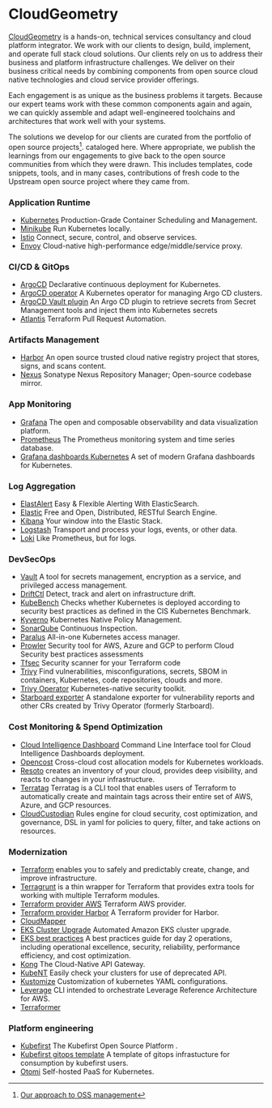 # CloudGeometry
[CloudGeometry](https://cloudgeometry.io/) is a hands-on, technical services consultancy and cloud platform integrator. We work with our clients to design, build, implement, and operate full stack cloud solutions. Our clients rely on us to address their business and platform infrastructure challenges. We deliver  on their business critical needs by combining components from open source cloud native technologies and cloud service provider offerings.

Each engagement is as unique as the business problems it targets. Because our expert teams work with these common components again and again, we can quickly assemble and adapt well-engineered toolchains and architectures that work well with your systems.

The solutions we develop for our clients are curated from the portfolio of open source projects[^oss_management]. cataloged here. Where appropriate, we publish the learnings from our engagements to give back to the open source communities from which they were drawn. This includes templates, code snippets, tools, and in many cases, contributions of fresh code to the Upstream open source project where they came from.


### Application Runtime
- [Kubernetes](https://github.com/kubernetes/kubernetes) Production-Grade Container Scheduling and Management.
- [Minikube](https://github.com/kubernetes/minikube) Run Kubernetes locally.
- [Istio](https://github.com/istio/istio) Connect, secure, control, and observe services. 
- [Envoy](https://github.com/envoyproxy/envoy) Cloud-native high-performance edge/middle/service proxy.


### CI/CD & GitOps

- [ArgoCD](https://github.com/argoproj/argo-cd) Declarative continuous deployment for Kubernetes. 
- [ArgoCD operator](https://github.com/argoproj-labs/argocd-operator) A Kubernetes operator for managing Argo CD clusters. 
- [ArgoCD Vault plugin](https://github.com/argoproj-labs/argocd-vault-plugin) An Argo CD plugin to retrieve secrets from Secret Management tools and inject them into Kubernetes secrets
- [Atlantis](https://github.com/runatlantis/atlantis) Terraform Pull Request Automation.


### Artifacts Management
- [Harbor](https://github.com/goharbor/harbor) An open source trusted cloud native registry project that stores, signs, and scans content.
- [Nexus](https://github.com/sonatype/nexus-public) Sonatype Nexus Repository Manager; Open-source codebase mirror.


### App Monitoring
- [Grafana](https://github.com/grafana/grafana) The open and composable observability and data visualization platform. 
- [Prometheus](https://github.com/prometheus/prometheus) The Prometheus monitoring system and time series database. 
- [Grafana dashboards Kubernetes](https://github.com/dotdc/grafana-dashboards-kubernetes) A set of modern Grafana dashboards for Kubernetes. 


### Log Aggregation
- [ElastAlert](https://github.com/Yelp/elastalert) Easy & Flexible Alerting With ElasticSearch.
- [Elastic](https://github.com/elastic/elasticsearch) Free and Open, Distributed, RESTful Search Engine.
- [Kibana](https://github.com/elastic/kibana) Your window into the Elastic Stack.
- [Logstash](https://github.com/elastic/logstash) Transport and process your logs, events, or other data.
- [Loki](https://github.com/grafana/loki) Like Prometheus, but for logs. 

### DevSecOps
- [Vault](https://github.com/hashicorp/vault) A tool for secrets management, encryption as a service, and privileged access management.
- [DriftCtl](https://github.com/snyk/driftctl) Detect, track and alert on infrastructure drift.
- [KubeBench](https://github.com/aquasecurity/kube-bench) Checks whether Kubernetes is deployed according to security best practices as defined in the CIS Kubernetes Benchmark.
- [Kyverno](https://github.com/kyverno/kyverno) Kubernetes Native Policy Management.
- [SonarQube](https://github.com/SonarSource/sonarqube) Continuous Inspection.
- [Paralus](https://github.com/paralus/paralus) All-in-one Kubernetes access manager.
- [Prowler](https://github.com/prowler-cloud/prowler) Security tool for AWS, Azure and GCP to perform Cloud Security best practices assessments
- [Tfsec](https://github.com/aquasecurity/tfsec) Security scanner for your Terraform code 
- [Trivy](https://github.com/aquasecurity/trivy) Find vulnerabilities, misconfigurations, secrets, SBOM in containers, Kubernetes, code repositories, clouds and more.
- [Trivy Operator](https://github.com/aquasecurity/trivy-operator) Kubernetes-native security toolkit.
- [Starboard exporter](https://github.com/giantswarm/starboard-exporter) A standalone exporter for vulnerability reports and other CRs created by Trivy Operator (formerly Starboard). 


### Cost Monitoring & Spend Optimization 
- [Cloud Intelligence Dashboard](https://github.com/aws-samples/aws-cudos-framework-deployment) Command Line Interface tool for Cloud Intelligence Dashboards deployment.
- [Opencost](https://github.com/opencost/opencost) Cross-cloud cost allocation models for Kubernetes workloads.
- [Resoto](https://github.com/someengineering/resoto) creates an inventory of your cloud, provides deep visibility, and reacts to changes in your infrastructure.
- [Terratag](https://github.com/env0/terratag) Terratag is a CLI tool that enables users of Terraform to automatically create and maintain tags across their entire set of AWS, Azure, and GCP resources.
- [CloudCustodian](https://github.com/cloud-custodian/cloud-custodian) Rules engine for cloud security, cost optimization, and governance, DSL in yaml for policies to query, filter, and take actions on resources.


### Modernization
- [Terraform](https://github.com/hashicorp/terraform) enables you to safely and predictably create, change, and improve infrastructure. 
- [Terragrunt](https://github.com/gruntwork-io/terragrunt) is a thin wrapper for Terraform that provides extra tools for working with multiple Terraform modules.
- [Terraform provider AWS](https://github.com/hashicorp/terraform-provider-aws) Terraform AWS provider.
- [Terraform provider Harbor](https://github.com/goharbor/terraform-provider-harbor) A Terraform provider for Harbor. 
- [CloudMapper](https://github.com/duo-labs/cloudmapper)
- [EKS Cluster Upgrade](https://github.com/aws-samples/eks-cluster-upgrade) Automated Amazon EKS cluster upgrade.
- [EKS best practices](https://github.com/aws/aws-eks-best-practices) A best practices guide for day 2 operations, including operational excellence, security, reliability, performance efficiency, and cost optimization. 
- [Kong](https://github.com/Kong/kong) The Cloud-Native API Gateway.
- [KubeNT](https://github.com/doitintl/kube-no-trouble) Easily check your clusters for use of deprecated API.
- [Kustomize](https://github.com/kubernetes-sigs/kustomize) Customization of kubernetes YAML configurations.
- [Leverage](https://github.com/binbashar/leverage) CLI intended to orchestrate Leverage Reference Architecture for AWS.
- [Terraformer](https://github.com/GoogleCloudPlatform/terraformer)

### Platform engineering
- [Kubefirst](https://github.com/kubefirst/kubefirst) The Kubefirst Open Source Platform . 
- [Kubefirst gitops template](https://github.com/kubefirst/gitops-template) A template of gitops infrastucture for consumption by kubefirst users. 
- [Otomi](https://github.com/redkubes/otomi-core) Self-hosted PaaS for Kubernetes.


[^oss_management]: [Our approach to OSS management](https://github.com/CloudGeometry/.github/blob/main/profile/oss_management.md)
